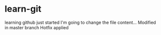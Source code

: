 # learn-git
learning github
just started
I'm going to change the file content...
Modified in master branch
Hotfix applied
